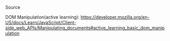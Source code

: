 Source

DOM Manipulation(active learning): https://developer.mozilla.org/en-US/docs/Learn/JavaScript/Client-side_web_APIs/Manipulating_documents#active_learning_basic_dom_manipulation 